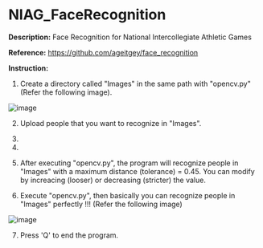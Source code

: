 # NIAG_FaceRecognition

**Description:** Face Recognition for National Intercollegiate Athletic Games

**Reference:** https://github.com/ageitgey/face_recognition

**Instruction:** 
1. Create a directory called "Images" in the same path with "opencv.py" (Refer the following image).

![image](https://github.com/KBLin1996/NIAG_FaceRecognition/blob/master/Reference.png)

2. Upload people that you want to recognize in "Images".

3. 

4.

5. After executing "opencv.py", the program will recognize people in "Images" with a maximum distance (tolerance) = 0.45.
   You can modify by increacing (looser) or decreasing (stricter) the value.
  
6. Execute "opencv.py", then basically you can recognize people in "Images" perfectly !!! (Refer the following image)

![image](https://github.com/KBLin1996/NIAG_FaceRecognition/blob/master/Recognize.png)

7. Press 'Q' to end the program.

